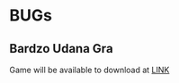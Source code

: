 # BUGs
## Bardzo Udana Gra

Game will be available to download at [LINK](http://hackers-code.boakgp.hekko24.pl "Download link")
